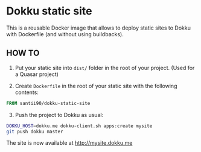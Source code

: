 # Dokku static site

This is a reusable Docker image that allows to deploy static sites to Dokku with Dockerfile (and without using buildbacks).

## HOW TO

1. Put your static site into `dist/` folder in the root of your project. (Used for a Quasar project)

2. Create `Dockerfile` in the root of your static site with the following contents:

```Dockerfile
FROM santii90/dokku-static-site
```

3. Push the project to Dokku as usual:

```bash
DOKKU_HOST=dokku.me dokku-client.sh apps:create mysite
git push dokku master
```

The site is now available at <http://mysite.dokku.me>
